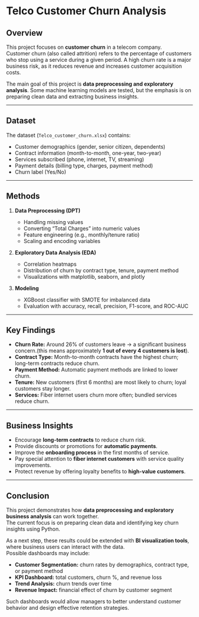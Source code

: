 # Telco Customer Churn Analysis  

## Overview  
This project focuses on **customer churn** in a telecom company.  
Customer churn (also called attrition) refers to the percentage of customers who stop using a service during a given period. A high churn rate is a major business risk, as it reduces revenue and increases customer acquisition costs.  

The main goal of this project is **data preprocessing and exploratory analysis**. Some machine learning models are tested, but the emphasis is on preparing clean data and extracting business insights.  

---

## Dataset  
The dataset (`Telco_customer_churn.xlsx`) contains:  
- Customer demographics (gender, senior citizen, dependents)  
- Contract information (month-to-month, one-year, two-year)  
- Services subscribed (phone, internet, TV, streaming)  
- Payment details (billing type, charges, payment method)  
- Churn label (Yes/No)  

---

## Methods  
1. **Data Preprocessing (DPT)**  
   - Handling missing values  
   - Converting “Total Charges” into numeric values  
   - Feature engineering (e.g., monthly/tenure ratio)  
   - Scaling and encoding variables  

2. **Exploratory Data Analysis (EDA)**  
   - Correlation heatmaps  
   - Distribution of churn by contract type, tenure, payment method  
   - Visualizations with matplotlib, seaborn, and plotly  

3. **Modeling**  
   - XGBoost classifier with SMOTE for imbalanced data  
   - Evaluation with accuracy, recall, precision, F1-score, and ROC-AUC  

---

## Key Findings  
- **Churn Rate:** Around 26% of customers leave → a significant business concern.(this means approximately **1 out of every 4 customers is lost**).
- **Contract Type:** Month-to-month contracts have the highest churn; long-term contracts reduce churn.  
- **Payment Method:** Automatic payment methods are linked to lower churn.  
- **Tenure:** New customers (first 6 months) are most likely to churn; loyal customers stay longer.  
- **Services:** Fiber internet users churn more often; bundled services reduce churn.  

---

## Business Insights  
- Encourage **long-term contracts** to reduce churn risk.  
- Provide discounts or promotions for **automatic payments**.  
- Improve the **onboarding process** in the first months of service.  
- Pay special attention to **fiber internet customers** with service quality improvements.  
- Protect revenue by offering loyalty benefits to **high-value customers**.  

---
## Conclusion  
This project demonstrates how **data preprocessing and exploratory business analysis** can work together.  
The current focus is on preparing clean data and identifying key churn insights using Python.  

As a next step, these results could be extended with **BI visualization tools**, where business users can interact with the data.  
Possible dashboards may include:  
- **Customer Segmentation:** churn rates by demographics, contract type, or payment method  
- **KPI Dashboard:** total customers, churn %, and revenue loss  
- **Trend Analysis:** churn trends over time  
- **Revenue Impact:** financial effect of churn by customer segment  

Such dashboards would allow managers to better understand customer behavior and design effective retention strategies.


